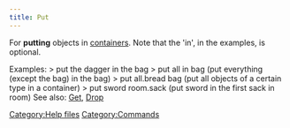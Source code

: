 ```yaml
---
title: Put
---
```


For **putting** objects in [containers](container "wikilink"). Note that
the 'in', in the examples, is optional.

Examples: \> put the dagger in the bag \> put all in bag (put everything
(except the bag) in the bag) \> put all.bread bag (put all objects of a
certain type in a container) \> put sword room.sack (put sword in the
first sack in room) See also: [Get](Get "wikilink"),
[Drop](Drop "wikilink")

[Category:Help files](Category:Help_files "wikilink")
[Category:Commands](Category:Commands "wikilink")
